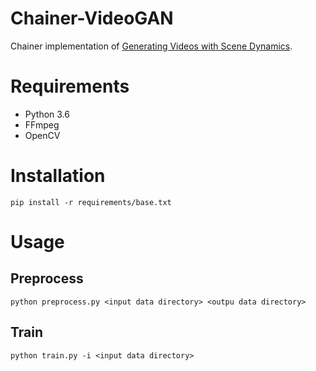 # Chainer-VideoGAN

Chainer implementation of [Generating Videos with Scene Dynamics](http://carlvondrick.com/tinyvideo/).

# Requirements

* Python 3.6
* FFmpeg
* OpenCV

# Installation

```
pip install -r requirements/base.txt
```

# Usage

## Preprocess

```
python preprocess.py <input data directory> <outpu data directory>
```

## Train

```
python train.py -i <input data directory>
```
